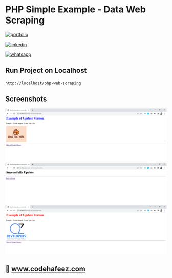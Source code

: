 # PHP Simple Example - Data Web Scraping

[![portfolio](https://img.shields.io/badge/my_portfolio-000?style=for-the-badge&logo=ko-fi&logoColor=white)](https://www.codehafeez.com/)

[![linkedin](https://img.shields.io/badge/linkedin-0A66C2?style=for-the-badge&logo=linkedin&logoColor=white)](https://www.linkedin.com/in/codehafeez/)

[![whatsapp](https://img.shields.io/badge/whatsapp-GREEN?style=for-the-badge&logo=whatsapp&logoColor=white)](https://api.whatsapp.com/send?phone=923123349398)


## Run Project on Localhost

```bash
http://localhost/php-web-scraping
```    

## Screenshots
![](https://raw.githubusercontent.com/codehafeez/php-update-version/main/Screenshots/Output-01.png)
![](https://raw.githubusercontent.com/codehafeez/php-update-version/main/Screenshots/Output-02.png)
![](https://raw.githubusercontent.com/codehafeez/php-update-version/main/Screenshots/Output-03.png)


## 🔗 www.codehafeez.com
